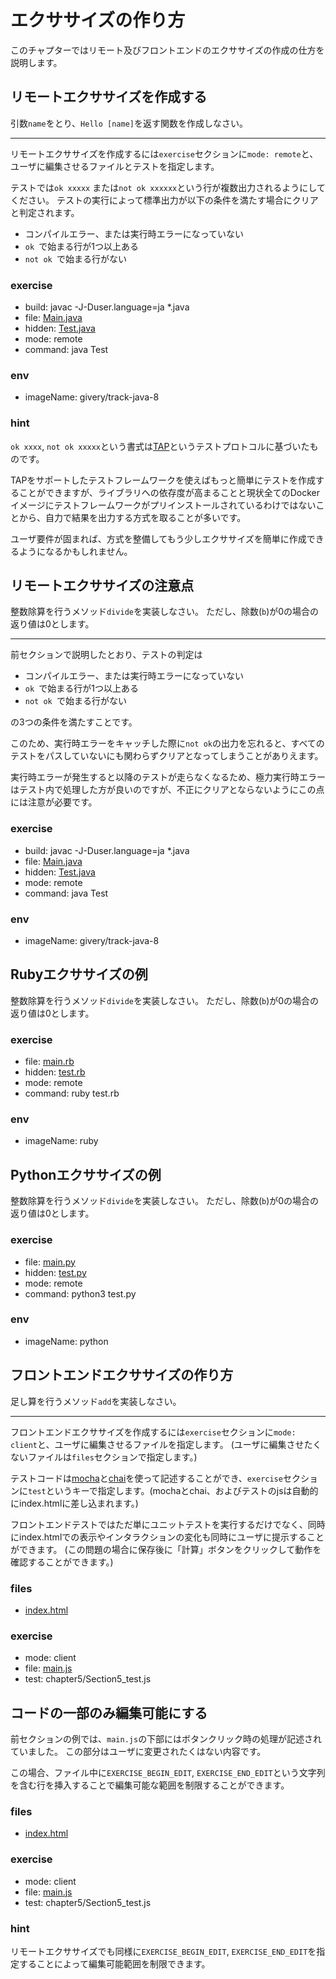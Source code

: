 # エクササイズの作り方
このチャプターではリモート及びフロントエンドのエクササイズの作成の仕方を説明します。

## リモートエクササイズを作成する
引数`name`をとり、`Hello [name]`を返す関数を作成しなさい。

---
リモートエクササイズを作成するには`exercise`セクションに`mode: remote`と、ユーザに編集させるファイルとテストを指定します。

テストでは`ok xxxxx` または`not ok xxxxxx`という行が複数出力されるようにしてください。
テストの実行によって標準出力が以下の条件を満たす場合にクリアと判定されます。

- コンパイルエラー、または実行時エラーになっていない
- `ok `で始まる行が1つ以上ある
- `not ok `で始まる行がない

### exercise

- build: javac -J-Duser.language=ja *.java
- file: [Main.java](chapter5/Section1_Main.java)
- hidden: [Test.java](chapter5/Section1_Test.java)
- mode: remote
- command: java Test

### env

- imageName: givery/track-java-8

### hint
`ok xxxx`, `not ok xxxxx`という書式は[TAP](https://testanything.org/)というテストプロトコルに基づいたものです。

TAPをサポートしたテストフレームワークを使えばもっと簡単にテストを作成することができますが、ライブラリへの依存度が高まることと現状全てのDockerイメージにテストフレームワークがプリインストールされているわけではないことから、自力で結果を出力する方式を取ることが多いです。

ユーザ要件が固まれば、方式を整備してもう少しエクササイズを簡単に作成できるようになるかもしれません。

## リモートエクササイズの注意点
整数除算を行うメソッド`divide`を実装しなさい。
ただし、除数(`b`)が0の場合の返り値は0とします。

---
前セクションで説明したとおり、テストの判定は

- コンパイルエラー、または実行時エラーになっていない
- `ok `で始まる行が1つ以上ある
- `not ok `で始まる行がない

の3つの条件を満たすことです。

このため、実行時エラーをキャッチした際に`not ok`の出力を忘れると、すべてのテストをパスしていないにも関わらずクリアとなってしまうことがありえます。

実行時エラーが発生すると以降のテストが走らなくなるため、極力実行時エラーはテスト内で処理した方が良いのですが、不正にクリアとならないようにこの点には注意が必要です。


### exercise

- build: javac -J-Duser.language=ja *.java
- file: [Main.java](chapter5/Section2_Main.java)
- hidden: [Test.java](chapter5/Section2_Test.java)
- mode: remote
- command: java Test

### env

- imageName: givery/track-java-8

## Rubyエクササイズの例
整数除算を行うメソッド`divide`を実装しなさい。
ただし、除数(`b`)が0の場合の返り値は0とします。

### exercise

- file: [main.rb](chapter5/Section3_main.rb)
- hidden: [test.rb](chapter5/Section3_test.rb)
- mode: remote
- command: ruby test.rb

### env

- imageName: ruby

## Pythonエクササイズの例
整数除算を行うメソッド`divide`を実装しなさい。
ただし、除数(`b`)が0の場合の返り値は0とします。

### exercise

- file: [main.py](chapter5/Section4_main.py)
- hidden: [test.py](chapter5/Section4_test.py)
- mode: remote
- command: python3 test.py

### env

- imageName: python

## フロントエンドエクササイズの作り方
足し算を行うメソッド`add`を実装しなさい。

---
フロントエンドエクササイズを作成するには`exercise`セクションに`mode: client`と、ユーザに編集させるファイルを指定します。
(ユーザに編集させたくないファイルは`files`セクションで指定します。)

テストコードは[mocha](https://mochajs.org/)と[chai](http://www.chaijs.com/)を使って記述することができ、`exercise`セクションに`test`というキーで指定します。(mochaとchai、およびテストのjsは自動的にindex.htmlに差し込まれます。)

フロントエンドテストではただ単にユニットテストを実行するだけでなく、同時にindex.htmlでの表示やインタラクションの変化も同時にユーザに提示することができます。
(この問題の場合に保存後に「計算」ボタンをクリックして動作を確認することができます。)


### files
- [index.html](chapter5/Section5_index.html)

### exercise
- mode: client
- file: [main.js](chapter5/Section5_main.js)
- test: chapter5/Section5_test.js

## コードの一部のみ編集可能にする
前セクションの例では、`main.js`の下部にはボタンクリック時の処理が記述されていました。
この部分はユーザに変更されたくはない内容です。

この場合、ファイル中に`EXERCISE_BEGIN_EDIT`, `EXERCISE_END_EDIT`という文字列を含む行を挿入することで編集可能な範囲を制限することができます。


### files
- [index.html](chapter5/Section5_index.html)

### exercise
- mode: client
- file: [main.js](chapter5/Section6_main.js)
- test: chapter5/Section5_test.js

### hint
リモートエクササイズでも同様に`EXERCISE_BEGIN_EDIT`, `EXERCISE_END_EDIT`を指定することによって編集可能範囲を制限できます。
